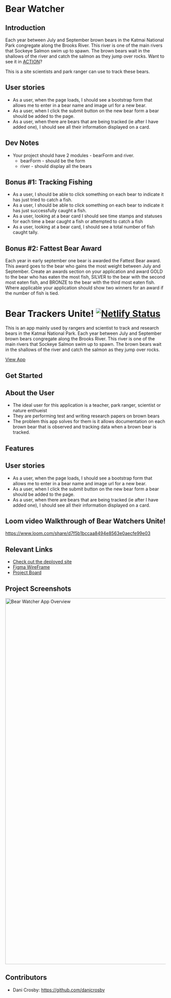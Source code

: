 # Bear Watcher
## Introduction
Each year between July and September brown bears in the Katmai National Park congregate along the Brooks River.  This river is one of the main rivers that Sockeye Salmon swim up to spawn.  The brown bears wait in the shallows of the river and catch the salmon as they jump over rocks.  Want to see it in [ACTION](https://explore.org/livecams/brown-bears/brown-bear-salmon-cam-brooks-falls)?

This is a site scientists and park ranger can use to track these bears.


## User stories
* As a user, when the page loads, I should see a bootstrap form that allows me to enter in a bear name and image url for a new bear.
* As a user, when I click the submit button on the new bear form a bear should be added to the page.
* As a user, when there are bears that are being tracked (ie after I have added one), I should see all their information displayed on a card.

## Dev Notes
* Your project should have 2 modules - bearForm and river.
  * bearForm - should be the form
  * river - should display all the bears

## Bonus #1: Tracking Fishing
* As a user, I should be able to click something on each bear to indicate it has just tried to catch a fish.
* As a user, I should be able to click something on each bear to indicate it has just successfully caught a fish.
* As a user, looking at a bear card I should see time stamps and statuses for each time a bear caught a fish or attempted to catch a fish
* As a user, looking at a bear card, I should see a total number of fish caught tally.

## Bonus #2: Fattest Bear Award
Each year in early september one bear is awarded the Fattest Bear award.  This award goes to the bear who gains the most weight between July and September.  Create an awards section on your application and award GOLD to the bear who has eaten the most fish, SILVER to the bear with the second most eaten fish, and BRONZE to the bear with the third most eaten fish.  Where applicable your application should show two winners for an award if the number of fish is tied.


# Bear Trackers Unite!  [![Netlify Status](https://api.netlify.com/api/v1/badges/40864438-7aad-4a29-9e7f-1b0982db3eff/deploy-status)](https://app.netlify.com/sites/dc-bear-watchers-unite/deploys)

This is an app mainly used by rangers and scientist to track and research bears in the Katmai National Park. Each year between July and September brown bears congregate along the Brooks River. This river is one of the main rivers that Sockeye Salmon swim up to spawn. The brown bears wait in the shallows of the river and catch the salmon as they jump over rocks. 

[View App](dc-bear-watchers-unite.netlify.app)

## Get Started

## About the User
- The ideal user for this application is a teacher, park ranger, scientist or nature enthueist
- They are performing test and writing research papers on brown bears
- The problem this app solves for them is it allows documentation on each brown bear that is observed and tracking data when a brown bear is tracked.

## Features
## User stories
* As a user, when the page loads, I should see a bootstrap form that allows me to enter in a bear name and image url for a new bear.
* As a user, when I click the submit button on the new bear form a bear should be added to the page.
* As a user, when there are bears that are being tracked (ie after I have added one), I should see all their information displayed on a card.

## Loom video Walkthrough of Bear Watchers Unite!
https://www.loom.com/share/d7f5b1bccaa8494e8563e0aecfe99e03


## Relevant Links <!-- Link to all the things that are required outside of the ones that have their own section -->
- [Check out the deployed site](dc-bear-watchers-unite.netlify.app)
- [Figma WireFrame](https://www.figma.com/file/6VTWlVFWrUrVviW2rD6iXo/Bear-Watcher?node-id=0%3A1)
- [Project Board](https://github.com/danicrosby/bear-watcher/projects)

## Project Screenshots
<img width="1148" alt="Bear Watcher App Overview" src="./images/Overview.png">


## Contributors
- Dani Crosby: https://github.com/danicrosby
